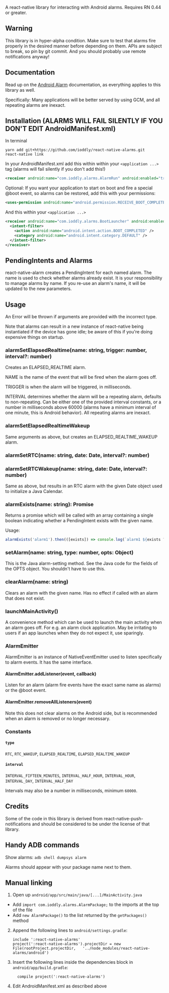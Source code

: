 A react-native library for interacting with Android alarms. Requires RN 0.44 or greater.

## Warning

This library is in hyper-alpha condition. Make sure to test that alarms fire properly in the desired manner before
depending on them. APIs are subject to break, so pin by git commit. And you should probably use remote notifications
anyway!

## Documentation

Read up on the [Android Alarm](https://developer.android.com/training/scheduling/alarms.html) documentation, as
everything applies to this library as well.

Specifically: Many applications will be better served by using GCM, and all repeating alarms are inexact.

## Installation (ALARMS WILL FAIL SILENTLY IF YOU DON'T EDIT AndroidManifest.xml)

In terminal

```shell
yarn add git+https://github.com/ioddly/react-native-alarms.git
react-native link
```
In your AndroidManifest.xml  add this within within your `<application ...>` tag (alarms will fail silently if you
don't add this!)

```xml
<receiver android:name="com.ioddly.alarms.AlarmRun" android:enabled="true"></receiver> 
```

Optional: If you want your application to start on boot and fire a special @boot event, so alarms can be restored, add
this with your permissions:

```xml
<uses-permission android:name="android.permission.RECEIVE_BOOT_COMPLETED" />
```

And this within your `<application ...>` 

```xml
<receiver android:name="com.ioddly.alarms.BootLauncher" android:enabled="true">
  <intent-filter>
    <action android:name="android.intent.action.BOOT_COMPLETED" />
    <category android:name="android.intent.category.DEFAULT" />
  </intent-filter>
</receiver>
```

## PendingIntents and Alarms

react-native-alarm creates a PendingIntent for each named alarm. The name is used to check whether alarms already
exist. It is your responsibility to manage alarms by name. If you re-use an alarm's name, it will be updated
to the new parameters.

## Usage

An Error will be thrown if arguments are provided with the incorrect type.

Note that alarms can result in a new instance of react-native being instantiated if the device has gone idle; be aware
of this if you're doing expensive things on startup.

### alarmSetElapsedRealtime(name: string, trigger: number, interval?: number)

Creates an ELAPSED_REALTIME alarm.

NAME is the name of the event that will be fired when the alarm goes off.

TRIGGER is when the alarm will be triggered, in milliseconds.

INTERVAL determines whether the alarm will be a repeating alarm, defaults to non-repeating. Can be either one of the
provided interval constants, or a number in milliseconds above 60000 (alarms have a minimum interval of one minute,
this is Android behavior). All repeating alarms are inexact.

### alarmSetElapsedRealtimeWakeup

Same arguments as above, but creates an ELAPSED_REALTIME_WAKEUP alarm.

### alarmSetRTC(name: string, date: Date, interval?: number)
### alarmSetRTCWakeup(name: string, date: Date, interval?: number)

Same as above, but results in an RTC alarm with the given Date object used to initialize a Java Calendar.

### alarmExists(name: string): Promise

Returns a promise which will be called with an array containing a single boolean indicating whether a PendingIntent
exists with the given name.

Usage: 
```js
alarmExists('alarm1').then(([exists]) => console.log(`alarm1 ${exists ? 'exists' : 'does not exist'}`));
```

### setAlarm(name: string, type: number, opts: Object)

This is the Java alarm-setting method. See the Java code for the fields of the OPTS object. You shouldn't have to use
this.

### clearAlarm(name: string)

Clears an alarm with the given name. Has no effect if called with an alarm that does not exist.

### launchMainActivity()

A convenience method which can be used to launch the main activity when an alarm goes off. For e.g. an alarm clock
application. May be irritating to users if an app launches when they do not expect it, use sparingly. 

### AlarmEmitter

AlarmEmitter is an instance of NativeEventEmitter used to listen specifically to alarm events. It has the same
interface.

#### AlarmEmitter.addListener(event, callback)

Listen for an alarm (alarm fire events have the exact same name as alarms) or the @boot event.

#### AlarmEmitter.removeAllListeners(event)

Note this does not clear alarms on the Android side, but is recommended when an alarm is removed or no longer
necessary.

### Constants

#### `type`

`RTC`, `RTC_WAKEUP`, `ELAPSED_REALTIME`, `ELAPSED_REALTIME_WAKEUP`

#### `interval`

`INTERVAL_FIFTEEN_MINUTES`, `INTERVAL_HALF_HOUR`, `INTERVAL_HOUR`, `INTERVAL_DAY`, `INTERVAL_HALF_DAY`

Intervals may also be a number in milliseconds, minimum `60000`.

## Credits

Some of the code in this library is derived from react-native-push-notifications and should be considered to be under
the license of that library.

## Handy ADB commands

Show alarms: `adb shell dumpsys alarm`

Alarms should appear with your package name next to them.

## Manual linking

1. Open up `android/app/src/main/java/[...]/MainActivity.java`
  - Add `import com.ioddly.alarms.AlarmPackage;` to the imports at the top of the file
  - Add `new AlarmPackage()` to the list returned by the `getPackages()` method
2. Append the following lines to `android/settings.gradle`:
  	```
  	include ':react-native-alarms'
  	project(':react-native-alarms').projectDir = new File(rootProject.projectDir, 	'../node_modules/react-native-alarms/android')
  	```
3. Insert the following lines inside the dependencies block in `android/app/build.gradle`:
  	```
      compile project(':react-native-alarms')
  	```

4. Edit AndroidManifest.xml as described above
